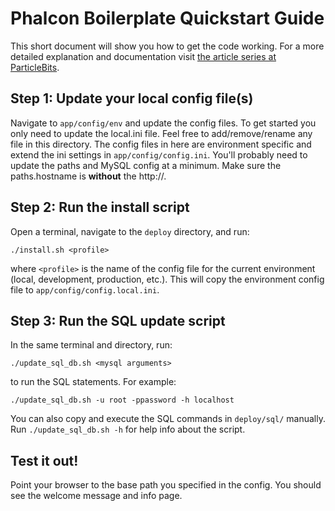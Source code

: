 # Phalcon Boilerplate Quickstart Guide

This short document will show you how to get the code working.
For a more detailed explanation and documentation visit
[the article series at ParticleBits][1].

## Step 1: Update your local config file(s)

Navigate to `app/config/env` and update the config files. To get
started you only need to update the local.ini file. Feel free to
add/remove/rename any file in this directory. The config files
in here are environment specific and extend the ini settings in
`app/config/config.ini`. You'll probably need to update the paths
and MySQL config at a minimum. Make sure the paths.hostname is
**without** the http://.

## Step 2: Run the install script

Open a terminal, navigate to the `deploy` directory, and run:

    ./install.sh <profile>

where `<profile>` is the name of the config file for the current
environment (local, development, production, etc.). This will
copy the environment config file to `app/config/config.local.ini`.

## Step 3: Run the SQL update script

In the same terminal and directory, run:

    ./update_sql_db.sh <mysql arguments>

to run the SQL statements. For example:

    ./update_sql_db.sh -u root -ppassword -h localhost

You can also copy and execute the SQL commands in `deploy/sql/`
manually. Run `./update_sql_db.sh -h` for help info about the
script.

## Test it out!

Point your browser to the base path you specified in the config.
You should see the welcome message and info page.

[1]: https://particlebits.com/phalcon-boilerplate
